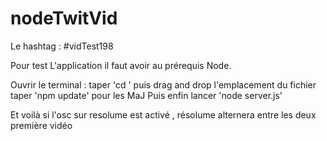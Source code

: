 # nodeTwitVid

Le hashtag : #vidTest198

Pour test L'application il faut avoir au prérequis Node. 

Ouvrir le terminal :
taper 'cd ' puis drag and drop l'emplacement du fichier 
taper 'npm update' pour les MaJ 
Puis enfin lancer 'node server.js' 

Et voilà si l'osc sur resolume est activé , résolume alternera entre les deux première vidéo 
